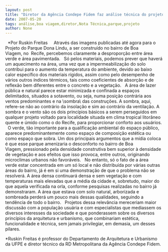 ```yaml
---
layout: post
title: "Diretor da Agência Condepe Fidem faz análise técnica do projeto de Niemeyer para o parque de Boa Viagem"
date: 2007-05-20
tags: análise,boa viagem,diretor,Nota Técnica,parque,projeto
author: None
---
```

&nbsp;
*Por Ruskin Freitas
&nbsp;
&nbsp;
Atrav&eacute;s das imagens publicadas at&eacute; agora para o Projeto do Parque Dona Lindu, a ser constru&iacute;do no bairro de Boa Viagem,&nbsp;no &nbsp;Recife,&nbsp;percebemos claramente a despropor&ccedil;&atilde;o entre &aacute;rea verde e &aacute;rea pavimentada. 
&nbsp;
S&oacute; pelos materiais, podemos prever que haver&aacute; um aquecimento na &aacute;rea, uma vez que a impermeabiliza&ccedil;&atilde;o do solo contribui para o aumento da temperatura do ambiente, devido ao baixo calor espec&iacute;fico dos materiais r&iacute;gidos, assim como pelo desempenho de v&aacute;rios outros &iacute;ndices t&eacute;rmicos, tais como coeficientes de absor&ccedil;&atilde;o e de reflex&atilde;o bem diferentes entre o concreto e a vegeta&ccedil;&atilde;o. 
&nbsp;
A &aacute;rea&nbsp;de lazer p&uacute;blica e natural&nbsp;parece estar minimizada e confinada a espa&ccedil;os&nbsp; delimitados, situados a sotavento, ou seja, numa posi&ccedil;&atilde;o contr&aacute;ria aos ventos predominantes e na \sombra\ das constru&ccedil;&otilde;es.&nbsp;A sombra, aqui, refere-se n&atilde;o ao contr&aacute;rio da insola&ccedil;&atilde;o e sim ao contr&aacute;rio da ventila&ccedil;&atilde;o. A sombra e o vento s&atilde;o os dois princ&iacute;pios b&aacute;sicos a serem perseguidos em qualquer projeto voltado para localidade situada em clima tropical litor&acirc;neo quente e &uacute;mido como o do Recife, para proporcionar conforto aos usu&aacute;rios. 
&nbsp;
O verde, t&atilde;o importante para a qualifica&ccedil;&atilde;o ambiental do espa&ccedil;o p&uacute;blico, aparece predominantemente como espa&ccedil;o de composi&ccedil;&atilde;o est&eacute;tica ou como espa&ccedil;o que sobra. Um dos principais argumentos que a m&iacute;dia coloca &eacute; que esse parque amenizaria o desconforto no bairro de Boa Viagem,&nbsp;pressionado pela&nbsp;densidade construtiva bem superior &agrave; densidade de vegeta&ccedil;&atilde;o e aos efeitos que isso provoca, entre outros, originando microclimas urbanos n&atilde;o favor&aacute;veis. 
&nbsp;
No entanto, s&oacute; o fato de&nbsp;a &aacute;rea verde&nbsp;estar concentrada em um s&oacute; local e n&atilde;o distribu&iacute;da por v&aacute;rias outras &aacute;reas do bairro, j&aacute; &eacute; em si uma demonstra&ccedil;&atilde;o de que o problema n&atilde;o se resolver&aacute;. A &aacute;rea densa continuar&aacute; densa e sem vegeta&ccedil;&atilde;o e com temperaturas mais elevadas que a m&eacute;dia da cidade e, sobretudo, maior do que aquela verificada na orla, conforme pesquisas realizadas no bairro j&aacute; demonstraram.&nbsp;A &aacute;rea que estava com solo natural, arborizada e sombreada&nbsp;perder&aacute; um pouco mais dessas qualidades, seguindo a tend&ecirc;ncia de todo o bairro. 
&nbsp;
Projetos dessa relev&acirc;ncia mereceriam maior discuss&atilde;o com a popula&ccedil;&atilde;o usu&aacute;ria e com especialistas que mediassem os diversos interesses da sociedade e que&nbsp;ponderassem sobre os diversos princ&iacute;pios da arquitetura e urbanismo, que combinariam est&eacute;tica, funcionalidade e t&eacute;cnica, sem jamais privilegiar, em demasia, um desses pilares. 
&nbsp;

*Ruskin Freitas &eacute; professor do Departamento de Arquitetura e Urbanismo da UFPE e diretor t&eacute;cnico da RD Metropolitana&nbsp;da Ag&ecirc;ncia Condepe Fidem. 